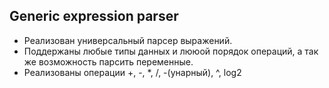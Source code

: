 ## Generic expression parser

- Реализован универсальный парсер выражений.
- Поддержаны любые типы данных и лююой порядок операций, а так же возможность парсить переменные.
- Реализованы операции +, -, *, /, -(унарный), ^, log2
